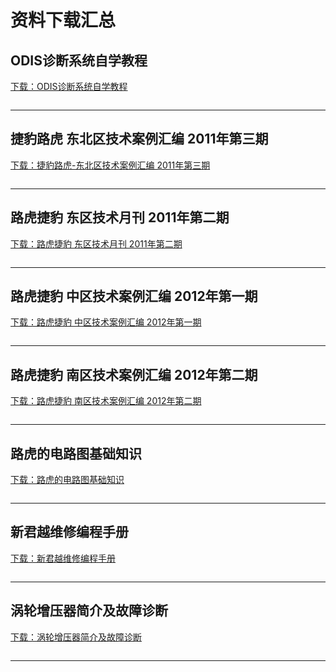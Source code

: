 # 资料下载汇总



## ODIS诊断系统自学教程
<a href="volkswagen/download/ODIS诊断系统自学教程.ppt" target="_blank">下载：ODIS诊断系统自学教程<p><img src="volkswagen/download/ODIS诊断系统自学教程.png" alt=""/></p></a>

<hr />

## 捷豹路虎 东北区技术案例汇编 2011年第三期
<a href="jlr/download/捷豹路虎_东北区技术案例汇编_2011年第三期.pdf" target="_blank">下载：捷豹路虎-东北区技术案例汇编 2011年第三期<p><img src="jlr/download/捷豹路虎_东北区技术案例汇编_2011年第三期.png" alt=""/></p></a>

<hr />

## 路虎捷豹 东区技术月刊 2011年第二期
<a href="jlr/download/路虎捷豹_东区技术月刊_2011年第二期.pdf" target="_blank">下载：路虎捷豹 东区技术月刊 2011年第二期<p><img src="jlr/download/路虎捷豹_东区技术月刊_2011年第二期.png" alt=""/></p></a>

<hr />

## 路虎捷豹 中区技术案例汇编 2012年第一期
<a href="jlr/download/路虎捷豹_中区技术案例汇编_2012年第一期.pdf" target="_blank">下载：路虎捷豹 中区技术案例汇编 2012年第一期<p><img src="jlr/download/路虎捷豹_中区技术案例汇编_2012年第一期.png" alt=""/></p></a>

<hr />

## 路虎捷豹 南区技术案例汇编 2012年第二期
<a href="jlr/download/路虎捷豹_南区技术案例汇编_2012年第二期.pdf" target="_blank">下载：路虎捷豹 南区技术案例汇编 2012年第二期<p><img src="jlr/download/路虎捷豹_南区技术案例汇编_2012年第二期.png" alt=""/></p></a>


<hr />

## 路虎的电路图基础知识
<a href="jlr/download/路虎的电路图基础知识.ppt" target="_blank">下载：路虎的电路图基础知识<p><img src="jlr/download/路虎的电路图基础知识.png" alt=""/></p></a>

<hr />

## 新君越维修编程手册
<a href="buick/download/新君越维修编程手册.pdf" target="_blank">下载：新君越维修编程手册<p><img src="buick/download/新君越维修编程手册.png" alt=""/></p></a>

<hr />

## 涡轮增压器简介及故障诊断
<a href="buick/download/涡轮增压器简介及故障诊断.ppt" target="_blank">下载：涡轮增压器简介及故障诊断<p><img src="buick/download/涡轮增压器简介及故障诊断.png" alt=""/></p></a>

<hr />
